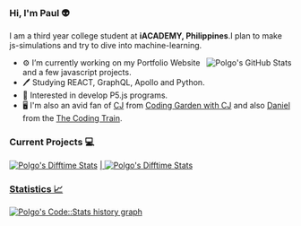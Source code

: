 ### Hi, I'm Paul  👽

I am a third year college student at **iACADEMY, Philippines**.I plan to make js-simulations and try to dive into machine-learning.

<!--the intersection of web & ML to build scalable machines **to help customers**. I also write about effective ML, learning, and career **to help readers.** Currently an undergrad CS student and working as **Google Summer Of Code Student [@Mozilla](https://github.com/mozilla)**. -->

  <img align="right" src="https://github-readme-stats.vercel.app/api?username=dinogomez&theme=dark&show_icons=true&count_private=true&hide_title=true&hide_border=true" alt="Polgo's GitHub Stats" />
  
- ⚙️ I’m currently working on my Portfolio Website and a few javascript projects.
- 🖊️ Studying REACT, GraphQL, Apollo and Python.
- 🧿 Interested in develop P5.js programs.
- 🖥️ I'm also an avid fan of [CJ](https://github.com/w3cj) from [Coding Garden with CJ](https://www.youtube.com/channel/UCLNgu_OupwoeESgtab33CCw) and also [Daniel](https://github.com/shiffman) from the [The Coding Train](https://www.youtube.com/c/TheCodingTrain).
    
<!--
- 🔭 I’m currently working on ML projects.
- 🌱 I’m currently learning GAN, Reactjs, and helping tech community through my [writing](https://medium.com/@shubhamkrai123).
- 👯 I’m willing to collaborate on building communitites, and research projects in ML.
- 🤔 I’m looking for help in form of contributions to the [`gatsby-starter-plasma`](https://github.com/imskr/gatsby-starter-plasma) repository.
-->
### Current Projects 💻 

<a href="https://github.com/dinogomez/Timediff.js">
<img align="" src="https://github-readme-stats.vercel.app/api/pin/?username=dinogomez&repo=Timediff.js&theme=dark" alt="Polgo's Difftime Stats" /></a>
<a href="https://github.com/dinogomez/Timediff.js"> | <a href="https://github.com/dinogomez/Timediff.js">
<img align="" src="https://github-readme-stats.vercel.app/api/pin/?username=dinogomez&repo=Timediff.js&theme=dark" alt="Polgo's Difftime Stats" /></a>
<a href="https://github.com/dinogomez/Timediff.js">

### Statistics 📈 
  
<a href="https://codestats.net/users/Polgo">
 <img align="middle" src='https://codestats-readme.wegfan.cn/history-graph/Polgo?width=850&height=300&bg_color=151515&timezone=08:00&history_days=21&max_languages=9&language_colors=["3e4053","f15854","5da5da","faa43a","60bd68","f17cb0","b2912f","decf3f","b276b2","808080"]' alt="Polgo's Code::Stats history graph" />
</a>

